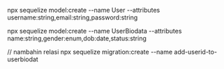 npx sequelize model:create --name User --attributes username:string,email:string,password:string

npx sequelize model:create --name UserBiodata --attributes name:string,gender:enum,dob:date,status:string

// nambahin relasi
npx sequelize migration:create --name add-userid-to-userbiodat
